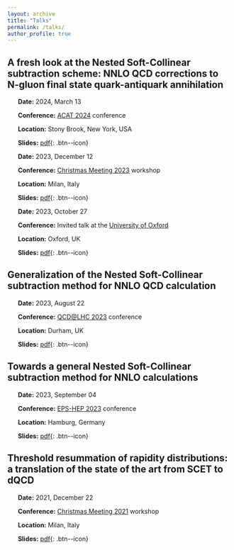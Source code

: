 ```yaml
---
layout: archive
title: "Talks"
permalink: /talks/
author_profile: true
---
```


<style>
  div {
    text-align: justify;
  }
</style>


## A fresh look at the Nested Soft-Collinear subtraction scheme: NNLO QCD corrections to N-gluon final state quark-antiquark annihilation

&nbsp;&nbsp;&nbsp;&nbsp;&nbsp;   **Date:** 2024, March 13
<!-- -->  
&nbsp;&nbsp;&nbsp;&nbsp;&nbsp;   **Conference:** [ACAT 2024](https://indico.cern.ch/event/1330797/) conference
<!-- -->  
&nbsp;&nbsp;&nbsp;&nbsp;&nbsp;   **Location:** Stony Brook, New York, USA 
<!-- -->  
&nbsp;&nbsp;&nbsp;&nbsp;&nbsp;   **Slides:** [pdf](../files/NY_ACAT_2024.pdf){: .btn--icon}


&nbsp;&nbsp;&nbsp;&nbsp;&nbsp;   **Date:** 2023, December 12
<!-- -->  
&nbsp;&nbsp;&nbsp;&nbsp;&nbsp;   **Conference:** [Christmas Meeting 2023](https://indico.cern.ch/event/1338739/) workshop
<!-- -->  
&nbsp;&nbsp;&nbsp;&nbsp;&nbsp;   **Location:** Milan, Italy
<!-- -->  
&nbsp;&nbsp;&nbsp;&nbsp;&nbsp;   **Slides:** [pdf](../files/Christmas_Meeting_2023.pdf){: .btn--icon} 


&nbsp;&nbsp;&nbsp;&nbsp;&nbsp;   **Date:** 2023, October 27
<!-- -->  
&nbsp;&nbsp;&nbsp;&nbsp;&nbsp;   **Conference:** Invited talk at the [University of Oxford](https://www.ox.ac.uk)
<!-- -->  
&nbsp;&nbsp;&nbsp;&nbsp;&nbsp;   **Location:** Oxford, UK 
<!-- -->  
&nbsp;&nbsp;&nbsp;&nbsp;&nbsp;   **Slides:** [pdf](../files/Oxford_QCDlunch_2023.pdf){: .btn--icon}



## Generalization of the Nested Soft-Collinear subtraction method for NNLO QCD calculation

&nbsp;&nbsp;&nbsp;&nbsp;&nbsp;   **Date:** 2023, August 22
<!-- -->  
&nbsp;&nbsp;&nbsp;&nbsp;&nbsp;   **Conference:** [QCD@LHC 2023](https://conference.ippp.dur.ac.uk/event/1128/) conference
<!-- -->  
&nbsp;&nbsp;&nbsp;&nbsp;&nbsp;   **Location:** Durham, UK 
<!-- -->  
&nbsp;&nbsp;&nbsp;&nbsp;&nbsp;   **Slides:** [pdf](../files/QCD@LHC2023.pdf){: .btn--icon}



## Towards a general Nested Soft-Collinear subtraction method for NNLO calculations

&nbsp;&nbsp;&nbsp;&nbsp;&nbsp;   **Date:** 2023, September 04
<!-- -->  
&nbsp;&nbsp;&nbsp;&nbsp;&nbsp;   **Conference:** [EPS-HEP 2023](https://www.eps-hep2023.eu) conference
<!-- -->  
&nbsp;&nbsp;&nbsp;&nbsp;&nbsp;   **Location:** Hamburg, Germany
<!-- -->  
&nbsp;&nbsp;&nbsp;&nbsp;&nbsp;   **Slides:** [pdf](../files/EPS_HEP2023.pdf){: .btn--icon}



## Threshold resummation of rapidity distributions: a translation of the state of the art from SCET to dQCD

&nbsp;&nbsp;&nbsp;&nbsp;&nbsp;   **Date:** 2021, December 22
<!-- -->  
&nbsp;&nbsp;&nbsp;&nbsp;&nbsp;   **Conference:** [Christmas Meeting 2021](https://indico.cern.ch/event/1095418/) workshop
<!-- -->  
&nbsp;&nbsp;&nbsp;&nbsp;&nbsp;   **Location:** Milan, Italy
<!-- -->  
&nbsp;&nbsp;&nbsp;&nbsp;&nbsp;   **Slides:** [pdf](../files/Christmas_Meeting_2021.pdf){: .btn--icon}


 


 












